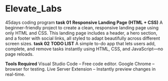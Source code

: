 # Elevate_Labs
45days coding program
**task 01**
**Responsive Landing Page (HTML + CSS)**
A beginner-friendly project to create a clean, responsive landing page using only HTML and CSS. This landing page includes a header, a hero section, and a footer with social links, all styled to adapt beautifully across different screen sizes.
**task 02**
**TODO LIST**
A simple to-do app that lets users add, complete, and remove tasks instantly using HTML, CSS, and JavaScript—no page reloads.

**Tools Required**
    Visual Studio Code – Free code editor.
    Google Chrome – browser for testing.
    Live Server Extension – Instantly preview changes in real-time.
